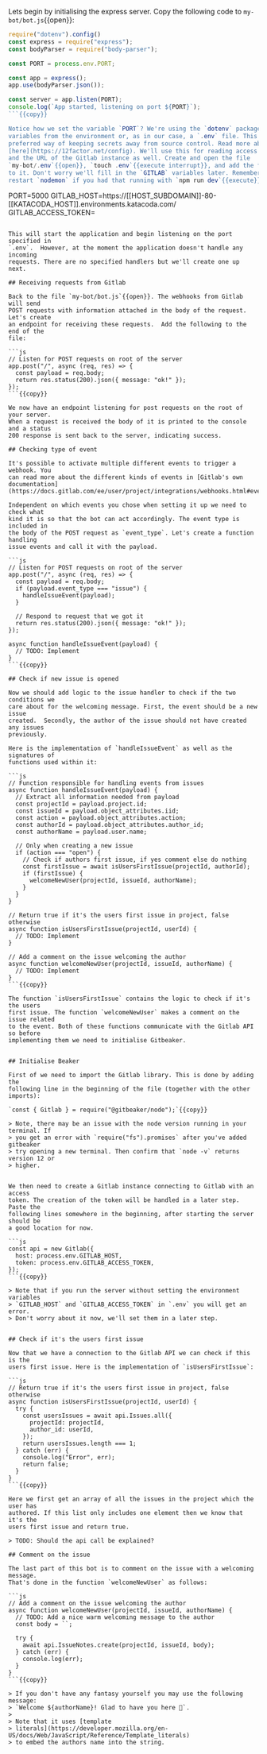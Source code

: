 Lets begin by initialising the express server. Copy the following code to
`my-bot/bot.js`{{open}}:

```js
require("dotenv").config()
const express = require("express");
const bodyParser = require("body-parser");

const PORT = process.env.PORT;

const app = express();
app.use(bodyParser.json());

const server = app.listen(PORT);
console.log(`App started, listening on port ${PORT}`);
```{{copy}}

Notice how we set the variable `PORT`? We're using the `dotenv` package to read
variables from the environment or, as in our case, a `.env` file. This is the
preferred way of keeping secrets away from source control. Read more about it
[here](https://12factor.net/config). We'll use this for reading access tokens
and the URL of the Gitlab instance as well. Create and open the file
`my-bot/.env`{{open}}, `touch .env`{{execute interrupt}}, and add the following
to it. Don't worry we'll fill in the `GITLAB` variables later. Remember to
restart `nodemon` if you had that running with `npm run dev`{{execute}}

```
PORT=5000
GITLAB_HOST=https://[[HOST_SUBDOMAIN]]-80-[[KATACODA_HOST]].environments.katacoda.com/
GITLAB_ACCESS_TOKEN=
```{{copy}}

This will start the application and begin listening on the port specified in
`.env`.  However, at the moment the application doesn't handle any incoming
requests. There are no specified handlers but we'll create one up next.

## Receiving requests from Gitlab

Back to the file `my-bot/bot.js`{{open}}. The webhooks from Gitlab will send
POST requests with information attached in the body of the request. Let's create
an endpoint for receiving these requests.  Add the following to the end of the
file:

```js
// Listen for POST requests on root of the server
app.post("/", async (req, res) => {
  const payload = req.body;
  return res.status(200).json({ message: "ok!" });
});
```{{copy}}

We now have an endpoint listening for post requests on the root of your server.
When a request is received the body of it is printed to the console and a status
200 response is sent back to the server, indicating success.

## Checking type of event

It's possible to activate multiple different events to trigger a webhook. You
can read more about the different kinds of events in [Gitlab's own
documentation](https://docs.gitlab.com/ee/user/project/integrations/webhooks.html#events).

Independent on which events you chose when setting it up we need to check what
kind it is so that the bot can act accordingly. The event type is included in
the body of the POST request as `event_type`. Let's create a function handling
issue events and call it with the payload.

```js
// Listen for POST requests on root of the server
app.post("/", async (req, res) => {
  const payload = req.body;
  if (payload.event_type === "issue") {
    handleIssueEvent(payload);
  }

  // Respond to request that we got it
  return res.status(200).json({ message: "ok!" });
});

async function handleIssueEvent(payload) {
  // TODO: Implement
}
```{{copy}}

## Check if new issue is opened

Now we should add logic to the issue handler to check if the two conditions we
care about for the welcoming message. First, the event should be a new issue
created.  Secondly, the author of the issue should not have created any issues
previously.

Here is the implementation of `handleIssueEvent` as well as the signatures of
functions used within it:

```js
// Function responsible for handling events from issues
async function handleIssueEvent(payload) {
  // Extract all information needed from payload
  const projectId = payload.project.id;
  const issueId = payload.object_attributes.iid;
  const action = payload.object_attributes.action;
  const authorId = payload.object_attributes.author_id;
  const authorName = payload.user.name;

  // Only when creating a new issue
  if (action === "open") {
    // Check if authors first issue, if yes comment else do nothing
    const firstIssue = await isUsersFirstIssue(projectId, authorId);
    if (firstIssue) {
      welcomeNewUser(projectId, issueId, authorName);
    }
  }
}

// Return true if it's the users first issue in project, false otherwise
async function isUsersFirstIssue(projectId, userId) {
  // TODO: Implement
}

// Add a comment on the issue welcoming the author
async function welcomeNewUser(projectId, issueId, authorName) {
  // TODO: Implement
}
```{{copy}}

The function `isUsersFirstIssue` contains the logic to check if it's the users
first issue. The function `welcomeNewUser` makes a comment on the issue related
to the event. Both of these functions communicate with the Gitlab API so before
implementing them we need to initialise Gitbeaker.


## Initialise Beaker

First of we need to import the Gitlab library. This is done by adding the
following line in the beginning of the file (together with the other imports):

`const { Gitlab } = require("@gitbeaker/node");`{{copy}}

> Note, there may be an issue with the node version running in your terminal. If
> you get an error with `require("fs").promises` after you've added gitbeaker
> try opening a new terminal. Then confirm that `node -v` returns version 12 or
> higher.


We then need to create a Gitlab instance connecting to Gitlab with an access
token. The creation of the token will be handled in a later step. Paste the
following lines somewhere in the beginning, after starting the server should be
a good location for now.

```js
const api = new Gitlab({
  host: process.env.GITLAB_HOST,
  token: process.env.GITLAB_ACCESS_TOKEN,
});
```{{copy}}

> Note that if you run the server without setting the environment variables
> `GITLAB_HOST` and `GITLAB_ACCESS_TOKEN` in `.env` you will get an error.
> Don't worry about it now, we'll set them in a later step.


## Check if it's the users first issue

Now that we have a connection to the Gitlab API we can check if this is the
users first issue. Here is the implementation of `isUsersFirstIssue`:

```js
// Return true if it's the users first issue in project, false otherwise
async function isUsersFirstIssue(projectId, userId) {
  try {
    const usersIssues = await api.Issues.all({
      projectId: projectId,
      author_id: userId,
    });
    return usersIssues.length === 1;
  } catch (err) {
    console.log("Error", err);
    return false;
  }
}
```{{copy}}

Here we first get an array of all the issues in the project which the user has
authored. If this list only includes one element then we know that it's the
users first issue and return true.

> TODO: Should the api call be explained?

## Comment on the issue

The last part of this bot is to comment on the issue with a welcoming message.
That's done in the function `welcomeNewUser` as follows:

```js
// Add a comment on the issue welcoming the author
async function welcomeNewUser(projectId, issueId, authorName) {
  // TODO: Add a nice warm welcoming message to the author
  const body = ``;

  try {
    await api.IssueNotes.create(projectId, issueId, body);
  } catch (err) {
    console.log(err);
  }
}
```{{copy}}

> If you don't have any fantasy yourself you may use the following message:
> `Welcome ${authorName}! Glad to have you here 🐶`.
>
> Note that it uses [template
> literals](https://developer.mozilla.org/en-US/docs/Web/JavaScript/Reference/Template_literals)
> to embed the authors name into the string.

